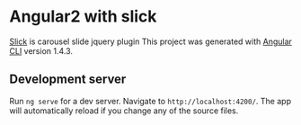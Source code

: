 # Angular2 with slick 
[Slick](https://github.com/kenwheeler/slick) is carousel slide jquery plugin
This project was generated with [Angular CLI](https://github.com/angular/angular-cli) version 1.4.3.

## Development server

Run `ng serve` for a dev server. Navigate to `http://localhost:4200/`. The app will automatically reload if you change any of the source files.


